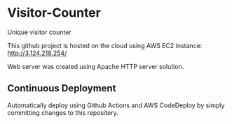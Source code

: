 # Visitor-Counter
Unique visitor counter

This github project is hosted on the cloud using AWS EC2 instance: http://3.124.218.254/

Web server was created using Apache HTTP server solution.

## Continuous Deployment

Automatically deploy using Github Actions and AWS CodeDeploy by simply committing changes to this repository.
